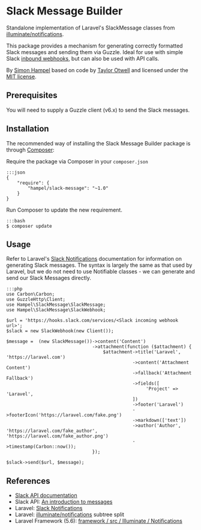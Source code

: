 Slack Message Builder
=====================

Standalone implementation of Laravel's SlackMessage classes from 
[illuminate/notifications](https://github.com/illuminate/notifications).

This package provides a mechanism for generating correctly formatted Slack messages and sending them via Guzzle. Ideal 
for use with simple Slack [inbound webhooks](https://api.slack.com/incoming-webhooks), but can also be used with API 
calls.

By [Simon Hampel](mailto:simon@hampelgroup.com) based on code by [Taylor Otwell](mailto:taylor@laravel.com) and licensed 
under the [MIT license](https://opensource.org/licenses/MIT).

Prerequisites
-------------

You will need to supply a Guzzle client (v6.x) to send the Slack messages.

Installation
------------

The recommended way of installing the Slack Message Builder package is through [Composer](http://getcomposer.org):

Require the package via Composer in your `composer.json`

    :::json
    {
        "require": {
            "hampel/slack-message": "~1.0"
        }
    }

Run Composer to update the new requirement.

    :::bash
    $ composer update

Usage
-----

Refer to Laravel's [Slack Notifications](https://laravel.com/docs/5.6/notifications#slack-notifications) documentation 
for information on generating Slack messages. The syntax is largely the same as that used by Laravel, but we do not 
need to use Notifiable classes - we can generate and send our Slack Messages directly.

	:::php
	use Carbon\Carbon;
	use GuzzleHttp\Client;
	use Hampel\SlackMessage\SlackMessage;
	use Hampel\SlackMessage\SlackWebhook;
	
	$url = 'https://hooks.slack.com/services/<Slack incoming webhook url>';
	$slack = new SlackWebhook(new Client());
	
	$message =  (new SlackMessage())->content('Content')
									->attachment(function ($attachment) {
										$attachment->title('Laravel', 'https://laravel.com')
												   ->content('Attachment Content')
												   ->fallback('Attachment Fallback')
												   ->fields([
														'Project' => 'Laravel',
												   ])
												   ->footer('Laravel')
												   ->footerIcon('https://laravel.com/fake.png')
												   ->markdown(['text'])
												   ->author('Author', 'https://laravel.com/fake_author', 'https://laravel.com/fake_author.png')
												   ->timestamp(Carbon::now());
									});
	
	$slack->send($url, $message);

References
----------

* [Slack API documentation](https://api.slack.com/)
* Slack API: [An introduction to messages](https://api.slack.com/docs/messages)
* Laravel: [Slack Notifications](https://laravel.com/docs/5.6/notifications#slack-notifications)
* Laravel: [illuminate/notifications](https://github.com/illuminate/notifications) subtree split
* Laravel Framework (5.6): [framework / src / Illuminate / Notifications](https://github.com/laravel/framework/tree/5.6/src/Illuminate/Notifications) 
